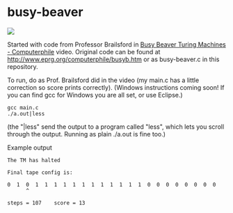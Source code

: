 busy-beaver
===========

<a href="https://www.youtube.com/watch?v=CE8UhcyJS0I"><img src="https://i.ytimg.com/vi/CE8UhcyJS0I/mqdefault.jpg"></img></a>

Started with code from Professor Brailsford in <a href="https://www.youtube.com/watch?v=CE8UhcyJS0I">Busy Beaver Turing Machines - Computerphile</a> video. Original code can be found at http://www.eprg.org/computerphile/busyb.htm or as busy-beaver.c in this repository.

To run, do as Prof. Brailsford did in the video (my main.c has a little correction so score prints correctly). (Windows instructions coming soon! If you can find gcc for Windows you are all set, or use Eclipse.)

    gcc main.c
    ./a.out|less

(the "|less" send the output to a program called "less", which lets you scroll through the output. Running as plain ./a.out is fine too.)

Example output

    The TM has halted

    Final tape config is:

    0  1  0  1  1  1  1  1  1  1  1  1  1  1  1  0  0  0  0  0  0  0  0  
          ^

    steps = 107    score = 13
